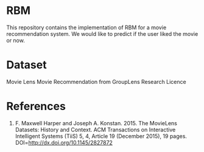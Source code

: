 # RBM
This repository contains the implementation of RBM for a movie recommendation system. We would like to predict if the user liked the movie or now.

# Dataset
Movie Lens Movie Recommendation from GroupLens Research Licence


# References
1. F. Maxwell Harper and Joseph A. Konstan. 2015. The MovieLens Datasets: History
and Context. ACM Transactions on Interactive Intelligent Systems (TiiS) 5, 4,
Article 19 (December 2015), 19 pages. DOI=http://dx.doi.org/10.1145/2827872
